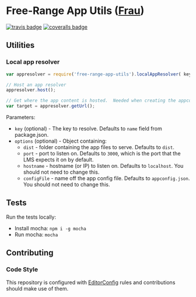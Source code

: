 # Free-Range App Utils ([Frau](http://en.wiktionary.org/wiki/Frau))
[![travis badge](http://img.shields.io/travis/Desire2Learn-Valence/free-range-app-utils.svg)](https://travis-ci.org/Desire2Learn-Valence/free-range-app-utils)
[![coveralls badge](http://img.shields.io/coveralls/Desire2Learn-Valence/free-range-app-utils.svg)](https://coveralls.io/r/Desire2Learn-Valence/free-range-app-utils)

## Utilities

### Local app resolver

```javascript
var appresolver = require('free-range-app-utils').localAppResolver( key, options );

// Host an app resolver
appresolver.host();

// Get where the app content is hosted.  Needed when creating the appconfig.
var target = appresolver.getUrl();
```
Parameters:

- `key` (optional) - The key to resolve.  Defaults to `name` field from package.json.
- `options` (optional) - Object containing:
  - `dist` - folder containing the app files to serve.  Defaults to `dist`.
  - `port` - port to listen on.  Defaults to `3000`, which is the port that the LMS expects it on by default.
  - `hostname` - hostname (or IP) to listen on.  Defaults to `localhost`.  You should not need to change this.
  - `configFile` - name off the app config file.  Defaults to `appconfig.json`.  You should not need to change this.

## Tests

Run the tests locally:

- Install mocha: `npm i -g mocha`
- Run mocha: `mocha`

## Contributing

### Code Style

This repository is configured with [EditorConfig](http://editorconfig.org) rules and
contributions should make use of them.
